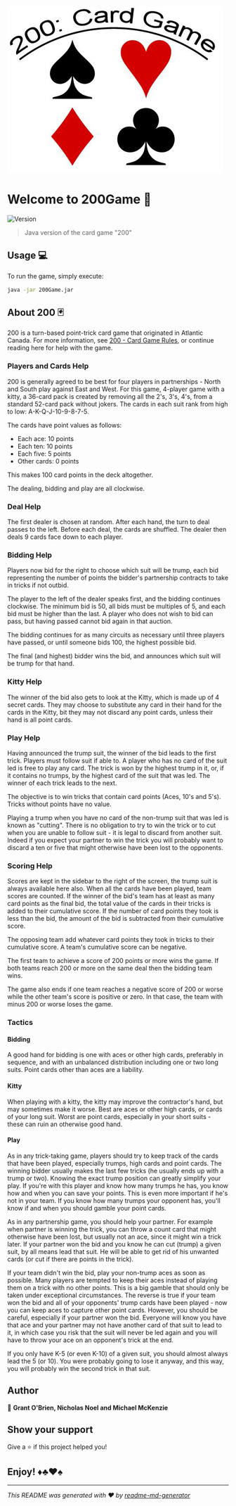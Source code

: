 
![banner](logo.png)
# Welcome to 200Game 👋
![Version](https://img.shields.io/badge/version-1.00.00-blue.svg?cacheSeconds=2592000)
> Java version of the card game &#34;200&#34;

## Usage 💻
To run the game, simply execute:

```sh
java -jar 200Game.jar
```

## About 200 🃏
200 is a turn-based point-trick card game that originated in Atlantic Canada. For more information, see [200 - Card Game Rules](https://www.pagat.com/kt5/200.html), or continue reading here for help with the game.

### Players and Cards Help
200 is generally agreed to be best for four players in partnerships - North and South play against East and West.
For this game, 4-player game with a kitty, a 36-card pack is created by removing all the 2's, 3's, 4's, from a standard 52-card pack without jokers. The cards in each suit rank from high to low: A-K-Q-J-10-9-8-7-5.

The cards have point values as follows:
- Each ace: 10 points
- Each ten: 10 points
- Each five: 5 points
- Other cards: 0 points

This makes 100 card points in the deck altogether.

The dealing, bidding and play are all clockwise.

### Deal Help
The first dealer is chosen at random. After each hand, the turn to deal passes to the left. Before each deal, the cards are shuffled. The dealer then deals 9 cards face down to each player.

### Bidding Help
Players now bid for the right to choose which suit will be trump, each bid representing the number
of points the bidder's partnership contracts to take in tricks if not outbid.

The player to the left of the dealer speaks first, and the bidding continues clockwise. The minimum
bid is 50, all bids must be multiples of 5, and each bid must be higher than the last. A player who
does not wish to bid can pass, but having passed cannot bid again in that auction.

The bidding continues for as many circuits as necessary until three players have passed, or until
someone bids 100, the highest possible bid.

The final (and highest) bidder wins the bid, and announces which suit will be trump for that hand.

### Kitty Help
The winner of the bid also gets to look at the Kitty, which is made up of 4 secret cards. They may
choose to substitute any card in their hand for the cards in the Kitty, bit they may not discard any
point cards, unless their hand is all point cards.

### Play Help
Having announced the trump suit, the winner of the bid leads to the first trick. Players must follow
suit if able to. A player who has no card of the suit led is free to play any card. The trick is won by
the highest trump in it, or, if it contains no trumps, by the highest card of the suit that was led. The
winner of each trick leads to the next.

The objective is to win tricks that contain card points (Aces, 10's and 5's). Tricks without points have
no value.

Playing a trump when you have no card of the non-trump suit that was led is known as "cutting".
There is no obligation to try to win the trick or to cut when you are unable to follow suit - it is legal
to discard from another suit. Indeed if you expect your partner to win the trick you will probably
want to discard a ten or five that might otherwise have been lost to the opponents.

### Scoring Help
Scores are kept in the sidebar to the right of the screen, the trump suit is always available here also.
When all the cards have been played, team scores are counted. If the winner of the bid's team has at least as many card points as the final bid, the total value of the cards in their tricks is added to their cumulative score. If the number of card points they took is less than the bid, the amount of the bid is subtracted from their cumulative score.

The opposing team add whatever card points they took in tricks to their cumulative score.
A team's cumulative score can be negative.

The first team to achieve a score of 200 points or more wins the game. If both teams reach 200 or more on the same deal then the bidding team wins.

The game also ends if one team reaches a negative score of 200 or worse while the other team's score is positive or zero. In that case, the team with minus 200 or worse loses the game.

### Tactics

#### Bidding
A good hand for bidding is one with aces or other high cards, preferably in sequence, and with an unbalanced distribution including one or two long suits. Point cards other than aces are a liability.

#### Kitty
When playing with a kitty, the kitty may improve the contractor's hand, but may sometimes make it worse. Best are aces or other high cards, or cards of your long suit. Worst are point cards, especially in your short suits - these can ruin an otherwise good hand.

#### Play
As in any trick-taking game, players should try to keep track of the cards that have been played, especially trumps, high cards and point cards. The winning bidder usually makes the last few tricks (he usually ends up with a trump or two). Knowing the exact trump position can greatly simplify your play. If you're with this player and know how many trumps he has, you know how and when you can save your points. This is even more important if he's not in your team. If you know how many trumps your opponent has, you'll know if and when you should gamble your point cards.

As in any partnership game, you should help your partner. For example when partner is winning the trick, you can throw a count card that might otherwise have been lost, but usually not an ace, since it might win a trick later. If your partner won the bid and you know he can cut (trump) a given suit, by all means lead that suit. He will be able to get rid of his unwanted cards (or cut if there are points in the trick).

If your team didn't win the bid, play your non-trump aces as soon as possible. Many players are tempted to keep their aces instead of playing them on a trick with no other points. This is a big gamble that should only be taken under exceptional circumstances. The reverse is true if your team won the bid and all of your opponents' trump cards have been played - now you can keep aces to capture other point cards. However, you should be careful, especially if your partner won the bid. Everyone will know you have that ace and your partner may not have another card of that suit to lead to it, in which case you risk that the suit will never be led again and you will have to throw your ace on an opponent's trick at the end.

If you only have K-5 (or even K-10) of a given suit, you should almost always lead the 5 (or 10). You were probably going to lose it anyway, and this way, you will probably win the second trick in that suit.

## Author

👤 **Grant O'Brien, Nicholas Noel and Michael McKenzie**


## Show your support

Give a ⭐️ if this project helped you!


## Enjoy! ♦♣♥♠
***
_This README was generated with ❤️ by [readme-md-generator](https://github.com/kefranabg/readme-md-generator)_